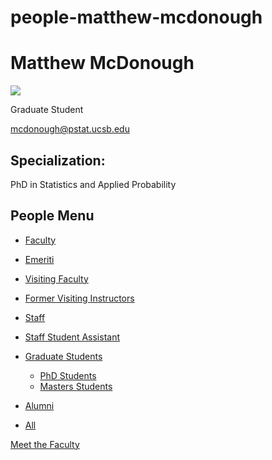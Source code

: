 # people-matthew-mcdonough

# Matthew McDonough

![](https://www.pstat.ucsb.edu/sites/default/files/styles/people_node/public/people/photo/Matthew%20McDonough.jpg?itok=2G1JdMZK)

Graduate Student

[mcdonough@pstat.ucsb.edu](mailto:mcdonough@pstat.ucsb.edu)

## Specialization:

PhD in Statistics and Applied Probability

## People Menu

- [Faculty](/people/academic "Faculty")
- [Emeriti](/people/emeriti "Emeriti")
- [Visiting Faculty](/people/visiting "Visiting Faculty")
- [Former Visiting Instructors](/people/lecturer "Former Visiting Instructors")
- [Staff](/people/staff)
- [Staff Student Assistant](/people/researcher "Staff Student Assistant")
- [Graduate Students](/people/student "Graduate Students")
  
  - [PhD Students](/people/student/phd "PhD Students")
  - [Masters Students](/people/student/masters "Masters Students")
- [Alumni](/people/alumni)
- [All](/people/all)

[Meet the Faculty](/people/meet-the-faculty)